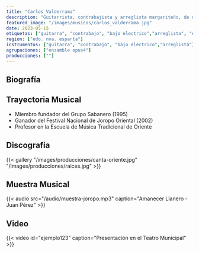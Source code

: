 ```yaml
---
title: "Carlos Valderrama"
description: "Guitarrista, contrabajista y arreglista margariteño, de dilatada trayectoria"
featured_image: "/images/musicos/carlos_valderrama.jpg"
date: 2023-05-15
etiquetas: ["guitarra", "contrabajo", "bajo electrico","arreglista", "edo. nva. esparta"]
region: ["edo. nva. esparta"]
instrumentos: ["guitarra", "contrabajo", "bajo electrico","arreglista"]
agrupaciones: ["ensamble opus4"]
producciones: [""]
---
```


## Biografía



## Trayectoria Musical

- Miembro fundador del Grupo Sabanero (1995)
- Ganador del Festival Nacional de Joropo Oriental (2002)
- Profesor en la Escuela de Música Tradicional de Oriente

## Discografía

{{< gallery "/images/producciones/canta-oriente.jpg" "/images/producciones/raices.jpg" >}}

## Muestra Musical

{{< audio src="/audio/muestra-joropo.mp3" caption="Amanecer Llanero - Juan Pérez" >}}

## Video

{{< video id="ejemplo123" caption="Presentación en el Teatro Municipal" >}}
